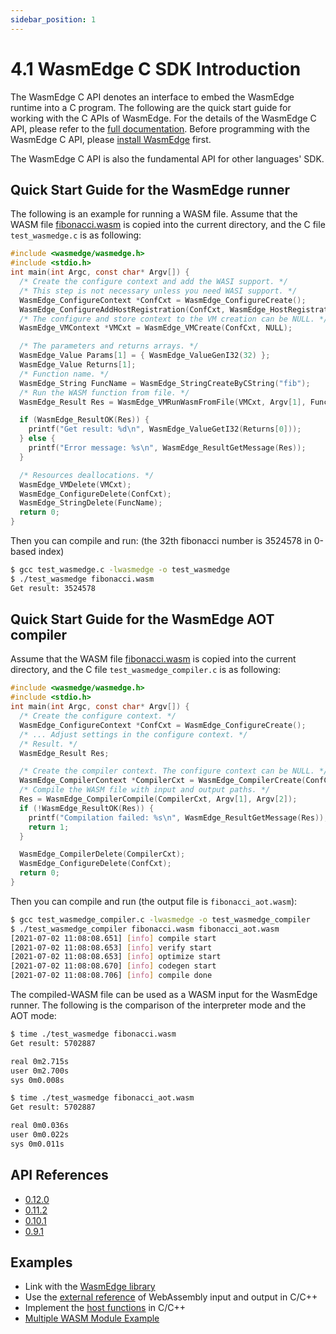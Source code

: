 ```yaml
---
sidebar_position: 1
---
```


# 4.1 WasmEdge C SDK Introduction

The WasmEdge C API denotes an interface to embed the WasmEdge runtime into a C program. The following are the quick start guide for working with the C APIs of WasmEdge. For the details of the WasmEdge C API, please refer to the [full documentation](/embed/c/reference/0.12.0.md). Before programming with the WasmEdge C API, please [install WasmEdge](/develop/build-and-run/install) first.

The WasmEdge C API is also the fundamental API for other languages' SDK.

## Quick Start Guide for the WasmEdge runner

The following is an example for running a WASM file.
Assume that the WASM file [fibonacci.wasm](https://github.com/WasmEdge/WasmEdge/raw/master/examples/wasm/fibonacci.wasm) is copied into the current directory, and the C file `test_wasmedge.c` is as following:

```c
#include <wasmedge/wasmedge.h>
#include <stdio.h>
int main(int Argc, const char* Argv[]) {
  /* Create the configure context and add the WASI support. */
  /* This step is not necessary unless you need WASI support. */
  WasmEdge_ConfigureContext *ConfCxt = WasmEdge_ConfigureCreate();
  WasmEdge_ConfigureAddHostRegistration(ConfCxt, WasmEdge_HostRegistration_Wasi);
  /* The configure and store context to the VM creation can be NULL. */
  WasmEdge_VMContext *VMCxt = WasmEdge_VMCreate(ConfCxt, NULL);

  /* The parameters and returns arrays. */
  WasmEdge_Value Params[1] = { WasmEdge_ValueGenI32(32) };
  WasmEdge_Value Returns[1];
  /* Function name. */
  WasmEdge_String FuncName = WasmEdge_StringCreateByCString("fib");
  /* Run the WASM function from file. */
  WasmEdge_Result Res = WasmEdge_VMRunWasmFromFile(VMCxt, Argv[1], FuncName, Params, 1, Returns, 1);

  if (WasmEdge_ResultOK(Res)) {
    printf("Get result: %d\n", WasmEdge_ValueGetI32(Returns[0]));
  } else {
    printf("Error message: %s\n", WasmEdge_ResultGetMessage(Res));
  }

  /* Resources deallocations. */
  WasmEdge_VMDelete(VMCxt);
  WasmEdge_ConfigureDelete(ConfCxt);
  WasmEdge_StringDelete(FuncName);
  return 0;
}
```

Then you can compile and run: (the 32th fibonacci number is 3524578 in 0-based index)

```bash
$ gcc test_wasmedge.c -lwasmedge -o test_wasmedge
$ ./test_wasmedge fibonacci.wasm
Get result: 3524578
```

## Quick Start Guide for the WasmEdge AOT compiler

Assume that the WASM file [fibonacci.wasm](https://github.com/WasmEdge/WasmEdge/raw/master/examples/wasm/fibonacci.wasm) is copied into the current directory, and the C file `test_wasmedge_compiler.c` is as following:

```c
#include <wasmedge/wasmedge.h>
#include <stdio.h>
int main(int Argc, const char* Argv[]) {
  /* Create the configure context. */
  WasmEdge_ConfigureContext *ConfCxt = WasmEdge_ConfigureCreate();
  /* ... Adjust settings in the configure context. */
  /* Result. */
  WasmEdge_Result Res;

  /* Create the compiler context. The configure context can be NULL. */
  WasmEdge_CompilerContext *CompilerCxt = WasmEdge_CompilerCreate(ConfCxt);
  /* Compile the WASM file with input and output paths. */
  Res = WasmEdge_CompilerCompile(CompilerCxt, Argv[1], Argv[2]);
  if (!WasmEdge_ResultOK(Res)) {
    printf("Compilation failed: %s\n", WasmEdge_ResultGetMessage(Res));
    return 1;
  }

  WasmEdge_CompilerDelete(CompilerCxt);
  WasmEdge_ConfigureDelete(ConfCxt);
  return 0;
}
```

Then you can compile and run (the output file is `fibonacci_aot.wasm`):

```bash
$ gcc test_wasmedge_compiler.c -lwasmedge -o test_wasmedge_compiler
$ ./test_wasmedge_compiler fibonacci.wasm fibonacci_aot.wasm
[2021-07-02 11:08:08.651] [info] compile start
[2021-07-02 11:08:08.653] [info] verify start
[2021-07-02 11:08:08.653] [info] optimize start
[2021-07-02 11:08:08.670] [info] codegen start
[2021-07-02 11:08:08.706] [info] compile done
```

The compiled-WASM file can be used as a WASM input for the WasmEdge runner.
The following is the comparison of the interpreter mode and the AOT mode:

```bash
$ time ./test_wasmedge fibonacci.wasm
Get result: 5702887

real 0m2.715s
user 0m2.700s
sys 0m0.008s

$ time ./test_wasmedge fibonacci_aot.wasm
Get result: 5702887

real 0m0.036s
user 0m0.022s
sys 0m0.011s
```

## API References

- [0.12.0](/embed/c/reference/0.12.0)
- [0.11.2](/embed/c/reference/0.11.2)
- [0.10.1](/embed/c/reference/0.10.1)
- [0.9.1](/embed/c/reference/0.9.1)


## Examples

- Link with the [WasmEdge library](/embed/c/library)
- Use the [external reference](/embed/c/externref) of WebAssembly input and output in C/C++
- Implement the [host functions](/embed/c/host_function) in C/C++
- [Multiple WASM Module Example](/embed/c/multiple_modules.md)
